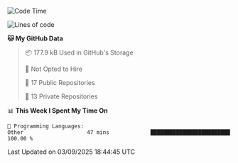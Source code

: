 <!--START_SECTION:waka-->
![Code Time](http://img.shields.io/badge/Code%20Time-1%2C132%20hrs%201%20min-blue)

![Lines of code](https://img.shields.io/badge/From%20Hello%20World%20I%27ve%20Written-224.9%20thousand%20lines%20of%20code-blue)

**🐱 My GitHub Data** 

> 📦 177.9 kB Used in GitHub's Storage 
 > 
> 🚫 Not Opted to Hire
 > 
> 📜 17 Public Repositories 
 > 
> 🔑 13 Private Repositories 
 > 
📊 **This Week I Spent My Time On** 

```text
💬 Programming Languages: 
Other                    47 mins             █████████████████████████   100.00 % 
```


 Last Updated on 03/09/2025 18:44:45 UTC
<!--END_SECTION:waka-->
